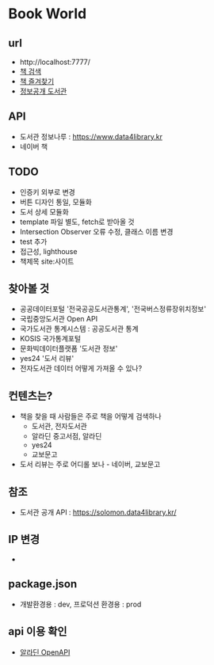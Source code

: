 # Book World

## url

-   http://localhost:7777/
-   [책 검색](./src/html/search.html)
-   [책 즐겨찾기](./src/html/favorite.html)
-   [정보공개 도서관](./src/html/library.html)

## API

-   도서관 정보나루 : https://www.data4library.kr
-   네이버 책

## TODO

-   인증키 외부로 변경
-   버튼 디자인 통일, 모듈화
-   도서 상세 모듈화
-   template 파일 별도, fetch로 받아올 것
-   Intersection Observer 오류 수정, 클래스 이름 변경
-   test 추가
-   접근성, lighthouse
-   책제목 site:사이트

## 찾아볼 것

-   공공데이터포털 '전국공공도서관통계', '전국버스정류장위치정보'
-   국립중앙도서관 Open API
-   국가도서관 통계시스템 : 공공도서관 통계
-   KOSIS 국가통계포털
-   문화빅데이터플랫폼 '도서관 정보'
-   yes24 '도서 리뷰'
-   전자도서관 데이터 어떻게 가져올 수 있나?

## 컨텐츠는?

-   책을 찾을 때 사람들은 주로 책을 어떻게 검색하나
    -   도서관, 전자도서관
    -   알라딘 중고서점, 알라딘
    -   yes24
    -   교보문고
-   도서 리뷰는 주로 어디롤 보나 - 네이버, 교보문고

## 참조

-   도서관 공개 API : https://solomon.data4library.kr/

## IP 변경

-

## package.json

-   개발환경용 : dev, 프로덕션 환경용 : prod

## api 이용 확인

-   [알라딘 OpenAPI](https://blog.aladin.co.kr/openapi/category/29154404?start=we)
